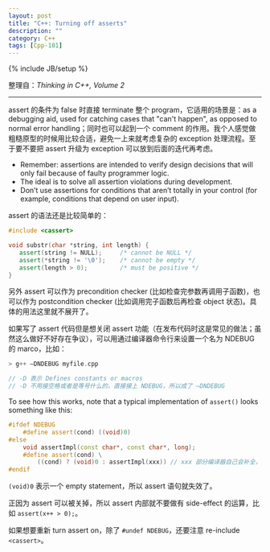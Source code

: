 ```yaml
---
layout: post
title: "C++: Turning off asserts"
description: ""
category: C++
tags: [Cpp-101]
---
```

{% include JB/setup %}

整理自：_Thinking in C++, Volume 2_

-----

assert 的条件为 false 时直接 terminate 整个 program，它适用的场景是：as a debugging aid, used for catching cases that "can't happen", as opposed to normal error handling；同时也可以起到一个 comment 的作用。我个人感觉做粗糙原型的时候用比较合适，避免一上来就考虑复杂的 exception 处理流程。至于要不要把 assert 升级为 exception 可以放到后面的迭代再考虑。 

- Remember: assertions are intended to verify design decisions that will only fail because of faulty programmer logic. 
- The ideal is to solve all assertion violations during development. 
- Don’t use assertions for conditions that aren’t totally in your control (for example, conditions that depend on user input).

assert 的语法还是比较简单的：

```cpp
#include <cassert>

void substr(char *string, int length) {
   assert(string != NULL);     /* cannot be NULL */
   assert(*string != '\0');    /* cannot be empty */
   assert(length > 0);         /* must be positive */
}
```

另外 assert 可以作为 precondition checker (比如检查完参数再调用子函数)，也可以作为 postcondition checker (比如调用完子函数后再检查 object 状态)。具体的用法这里就不展开了。

如果写了 assert 代码但是想关闭 assert 功能（在发布代码时这是常见的做法；虽然这么做好不好存在争议），可以用通过编译器命令行来设置一个名为 NDEBUG 的 marco，比如：

```cpp
> g++ –DNDEBUG myfile.cpp 

// -D 表示 Defines constants or macros
// -D 不用接空格或者是等号什么的，直接接上 NDEBUG，所以成了 –DNDEBUG
```

To see how this works, note that a typical implementation of `assert()` looks something like this:

```cpp
#ifdef NDEBUG
	#define assert(cond) ((void)0)
#else
	void assertImpl(const char*, const char*, long);
	#define assert(cond) \
		((cond) ? (void)0 : assertImpl(xxx)) // xxx 部分编译器自己会补全，这里我们不考虑
#endif
```

`(void)0` 表示一个 empty statement，所以 assert 语句就失效了。

正因为 assert 可以被关掉，所以 assert 内部就不要做有 side-effect 的运算，比如 `assert(x++ > 0);`。

如果想要重新 turn assert on，除了 `#undef NDEBUG`，还要注意 re-include `<cassert>`。